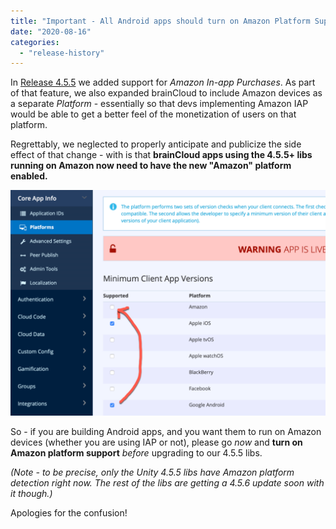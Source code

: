 ```yaml
---
title: "Important - All Android apps should turn on Amazon Platform Support!"
date: "2020-08-16"
categories: 
  - "release-history"
---
```


In [Release 4.5.5](https://getbraincloud.com/apidocs/release-4-5-5/) we added support for _Amazon In-app Purchases_. As part of that feature, we also expanded brainCloud to include Amazon devices as a separate _Platform_ - essentially so that devs implementing Amazon IAP would be able to get a better feel of the monetization of users on that platform.

Regrettably, we neglected to properly anticipate and publicize the side effect of that change - with is that **brainCloud apps using the 4.5.5+ libs running on Amazon now need to have the new "Amazon" platform enabled.**

![](images/2020-08-16_14-50-14-1024x732.png)

So - if you are building Android apps, and you want them to run on Amazon devices (whether you are using IAP or not), please go _now_ and **turn on Amazon platform support** _before_ upgrading to our 4.5.5 libs.

_(Note - to be precise, only the Unity 4.5.5 libs have Amazon platform detection right now. The rest of the libs are getting a 4.5.6 update soon with it though.)_

Apologies for the confusion!
